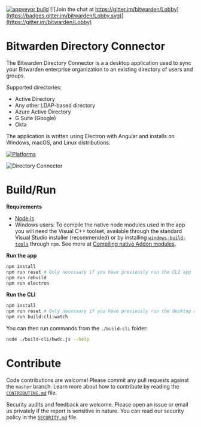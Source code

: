 [![appveyor build](https://ci.appveyor.com/api/projects/status/github/bitwarden/directory-connector?branch=master&svg=true)](https://ci.appveyor.com/project/bitwarden/directory-connector)
[![Join the chat at https://gitter.im/bitwarden/Lobby](https://badges.gitter.im/bitwarden/Lobby.svg)](https://gitter.im/bitwarden/Lobby)

# Bitwarden Directory Connector

The Bitwarden Directory Connector is a a desktop application used to sync your Bitwarden enterprise organization to an existing directory of users and groups.

Supported directories:
- Active Directory
- Any other LDAP-based directory
- Azure Active Directory
- G Suite (Google)
- Okta

The application is written using Electron with Angular and installs on Windows, macOS, and Linux distributions.

[![Platforms](https://imgur.com/SLv9paA.png "Windows, macOS, and Linux")](https://help.bitwarden.com/article/directory-sync/#download-and-install)

![Directory Connector](https://raw.githubusercontent.com/bitwarden/brand/master/screenshots/directory-connector-macos.png "Dashboard")

# Build/Run

**Requirements**

- [Node.js](https://nodejs.org/)
- Windows users: To compile the native node modules used in the app you will need the Visual C++ toolset, available through the standard Visual Studio installer (recommended) or by installing [`windows-build-tools`](https://github.com/felixrieseberg/windows-build-tools) through `npm`. See more at [Compiling native Addon modules](https://github.com/Microsoft/nodejs-guidelines/blob/master/windows-environment.md#compiling-native-addon-modules).

**Run the app**

```bash
npm install
npm run reset # Only necessary if you have previously run the CLI app
npm run rebuild
npm run electron
```

**Run the CLI**

```bash
npm install
npm run reset # Only necessary if you have previously run the desktop app
npm run build:cli:watch
```

You can then run commands from the `./build-cli` folder:

```bash
node ./build-cli/bwdc.js --help
```

# Contribute

Code contributions are welcome! Please commit any pull requests against the `master` branch. Learn more about how to contribute by reading the [`CONTRIBUTING.md`](CONTRIBUTING.md) file.

Security audits and feedback are welcome. Please open an issue or email us privately if the report is sensitive in nature. You can read our security policy in the [`SECURITY.md`](SECURITY.md) file.
